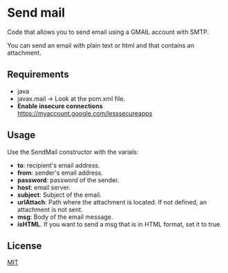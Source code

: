 # Send mail

Code that allows you to send email using a GMAIL account with SMTP.

You can send an email with plain text or html and that contains an attachment.

## Requirements

* java
* javax.mail -> Look at the pom.xml file.
* **Enable insecure connections** https://myaccount.google.com/lesssecureapps


## Usage

Use the SendMail constructor with the varials:

* **to**: recipient's email address.
* **from**: sender's email address.
* **password**: password of the sender.
* **host**: email server.
* **subject**: Subject of the email.
* **urlAttach**: Path where the attachment is located. If not defined, an attachment is not sent.
* **msg**: Body of the email message.
* **isHTML**. If you want to send a msg that is in HTML format, set it to true.


## License
[MIT](https://choosealicense.com/licenses/mit/)